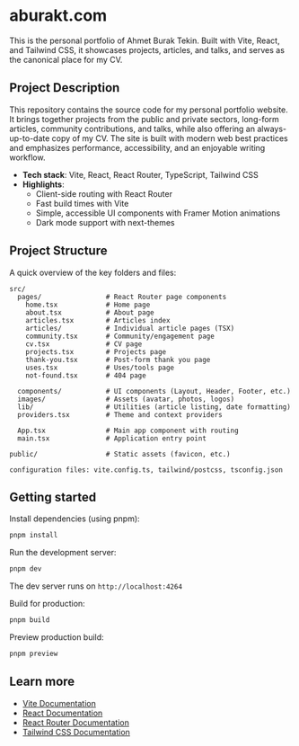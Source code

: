 # aburakt.com

This is the personal portfolio of Ahmet Burak Tekin. Built with Vite, React,
and Tailwind CSS, it showcases projects, articles, and talks, and serves
as the canonical place for my CV.

## Project Description

This repository contains the source code for my personal portfolio website. It brings together projects from the public and private sectors, long-form articles, community contributions, and talks, while also offering an always-up-to-date copy of my CV. The site is built with modern web best practices and emphasizes performance, accessibility, and an enjoyable writing workflow.

- **Tech stack**: Vite, React, React Router, TypeScript, Tailwind CSS
- **Highlights**:
  - Client-side routing with React Router
  - Fast build times with Vite
  - Simple, accessible UI components with Framer Motion animations
  - Dark mode support with next-themes

## Project Structure

A quick overview of the key folders and files:

```
src/
  pages/                # React Router page components
    home.tsx            # Home page
    about.tsx           # About page
    articles.tsx        # Articles index
    articles/           # Individual article pages (TSX)
    community.tsx       # Community/engagement page
    cv.tsx              # CV page
    projects.tsx        # Projects page
    thank-you.tsx       # Post-form thank you page
    uses.tsx            # Uses/tools page
    not-found.tsx       # 404 page

  components/           # UI components (Layout, Header, Footer, etc.)
  images/               # Assets (avatar, photos, logos)
  lib/                  # Utilities (article listing, date formatting)
  providers.tsx         # Theme and context providers

  App.tsx               # Main app component with routing
  main.tsx              # Application entry point

public/                 # Static assets (favicon, etc.)

configuration files: vite.config.ts, tailwind/postcss, tsconfig.json
```

## Getting started

Install dependencies (using pnpm):

```bash
pnpm install
```

Run the development server:

```bash
pnpm dev
```

The dev server runs on `http://localhost:4264`

Build for production:

```bash
pnpm build
```

Preview production build:

```bash
pnpm preview
```

## Learn more

- [Vite Documentation](https://vitejs.dev/guide/)
- [React Documentation](https://react.dev)
- [React Router Documentation](https://reactrouter.com)
- [Tailwind CSS Documentation](https://tailwindcss.com/docs)
